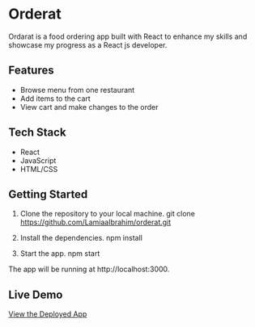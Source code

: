 # Orderat
Ordarat is a food ordering app built with React to enhance my skills and showcase my progress as a React js developer.

## Features
- Browse menu from one restaurant
- Add items to the cart
- View cart and make changes to the order

## Tech Stack
- React
- JavaScript
- HTML/CSS

## Getting Started

1. Clone the repository to your local machine.
   git clone https://github.com/LamiaaIbrahim/orderat.git

2. Install the dependencies.
   npm install

3. Start the app.
   npm start

The app will be running at http://localhost:3000.

## Live Demo
[View the Deployed App](https://lamiaaibrahim.github.io/orderat/)
